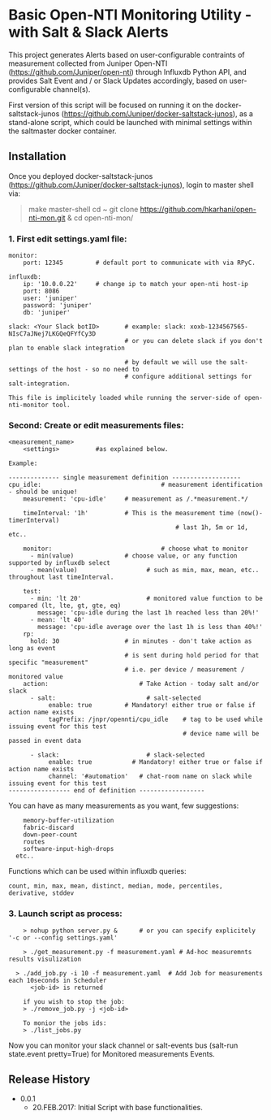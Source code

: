 # Basic Open-NTI Monitoring Utility - with Salt & Slack Alerts

 This project generates Alerts based on user-configurable contraints of measurement collected from Juniper Open-NTI (https://github.com/Juniper/open-nti) through Influxdb Python API, and provides Salt Event and / or Slack Updates accordingly, based on user-configurable channel(s).

 First version of this script will be focused on running it on the docker-saltstack-junos (https://github.com/Juniper/docker-saltstack-junos), as a stand-alone script, which could be launched with minimal settings within the saltmaster docker container. 

## Installation 

 Once you deployed docker-saltstack-junos (https://github.com/Juniper/docker-saltstack-junos), login to master shell via: 

> make master-shell 
> cd ~
> git clone https://github.com/hkarhani/open-nti-mon.git & cd open-nti-mon/

### 1. First edit settings.yaml file: 

```
monitor:
    port: 12345         # default port to communicate with via RPyC. 

influxdb: 
    ip: '10.0.0.22'		# change ip to match your open-nti host-ip 
    port: 8086 
    user: 'juniper' 
    password: 'juniper'
    db: 'juniper' 
    
slack: <Your Slack botID>  		# example: slack: xoxb-1234567565-NIsC7aJNej7LKGQeQFYfCy3D
								# or you can delete slack if you don't plan to enable slack integration 

								# by default we will use the salt-settings of the host - so no need to 
								# configure additional settings for salt-integration. 

This file is implicitely loaded while running the server-side of open-nti-monitor tool. 
```

### Second: Create or edit measurements files:
``` 
<measurement_name>
	<settings> 			#as explained below. 

Example: 

-------------- single measurement definition -------------------
cpu_idle: 						          # measurement identification - should be unique! 
    measurement: 'cpu-idle'     # measurement as /.*measurement.*/
    
    timeInterval: '1h'          # This is the measurement time (now()-timerInterval) 
    							              # last 1h, 5m or 1d, etc.. 
    
    monitor: 					          # choose what to monitor 
      - min(value)              # choose value, or any function supported by influxdb select  
      - mean(value)				      # such as min, max, mean, etc.. throughout last timeInterval. 
    
    test: 
      - min: 'lt 20'			      # monitored value function to be compared (lt, lte, gt, gte, eq)
        message: 'cpu-idle during the last 1h reached less than 20%!' 
      - mean: 'lt 40'
        message: 'cpu-idle average over the last 1h is less than 40%!'
    rp: 
      hold: 30               	# in minutes - don't take action as long as event 
                             	# is sent during hold period for that specific "measurement" 
                             	# i.e. per device / measurement / monitored value  
    action:       				    # Take Action - today salt and/or slack 
      - salt: 					      # salt-selected 
           enable: true      	# Mandatory! either true or false if action name exists 
           tagPrefix: /jnpr/opennti/cpu_idle    # tag to be used while issuing event for this test
           										# device name will be passed in event data  
           
      - slack:					      # slack-selected
           enable: true 		  # Mandatory! either true or false if action name exists 
           channel: '#automation' 	# chat-room name on slack while issuing event for this test
----------------- end of definition ------------------
```

You can have as many measurements as you want, few suggestions: 
```
	memory-buffer-utilization
	fabric-discard
	down-peer-count
	routes
	software-input-high-drops
  etc..
```

Functions which can be used within influxdb queries: 
```
count, min, max, mean, distinct, median, mode, percentiles, derivative, stddev
````
### 3. Launch script as process:
```
	> nohup python server.py &		# or you can specify explicitely '-c or --config settings.yaml' 

	> ./get_measurement.py -f measurement.yaml # Ad-hoc measuremnts results visulization
  
  > ./add_job.py -i 10 -f measurement.yaml 	# Add Job for measurements each 10seconds in Scheduler 
	  <job-id> is returned
	
	if you wish to stop the job: 
	> ./remove_job.py -j <job-id> 
	
	To monior the jobs ids: 
	> ./list_jobs.py  
```

Now you can monitor your slack channel or salt-events bus (salt-run state.event pretty=True) for Monitored measurements Events. 

## Release History

* 0.0.1
    * 20.FEB.2017: Initial Script with base functionalities.   